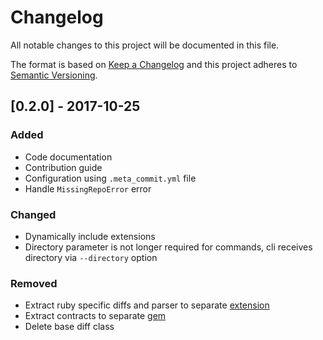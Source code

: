 # Changelog
All notable changes to this project will be documented in this file.

The format is based on [Keep a Changelog](http://keepachangelog.com/en/1.0.0/)
and this project adheres to [Semantic Versioning](http://semver.org/spec/v2.0.0.html).

## [0.2.0] - 2017-10-25
### Added
- Code documentation
- Contribution guide
- Configuration using `.meta_commit.yml` file
- Handle `MissingRepoError` error 

### Changed
- Dynamically include extensions
- Directory parameter is not longer required for commands, cli receives directory via `--directory` option

### Removed
- Extract ruby specific diffs and parser to separate [extension](https://github.com/meta-commit/ruby_support)
- Extract contracts to separate [gem](https://github.com/meta-commit/contracts)
- Delete base diff class